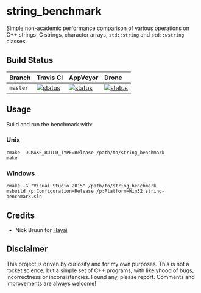 # string_benchmark

Simple non-academic performance comparison of various operations on C++ strings:
C strings, character arrays, `std::string` and `std::wstring` classes.

## Build Status

| Branch | Travis CI | AppVeyor| Drone |
|:--- |:--- |:--- |:--- |
| `master` | [![status](https://travis-ci.org/mloskot/string_benchmark.svg?branch=master)](https://travis-ci.org/mloskot/string_benchmark) | [![status](https://ci.appveyor.com/api/projects/status/w07moe4jimo6cqp1/branch/master?svg=true)](https://ci.appveyor.com/project/mloskot/string-benchmark/branch/master) | [![status](https://drone.io/github.com/mloskot/string_benchmark/status.png)](https://drone.io/github.com/mloskot/string_benchmark/latest) |

## Usage

Build and run the benchmark with: 

### Unix

```
cmake -DCMAKE_BUILD_TYPE=Release /path/to/string_benchmark
make
```

### Windows

```
cmake -G "Visual Studio 2015" /path/to/string_benchmark
msbuild /p:Configuration=Release /p:Platform=Win32 string-benchmark.sln
```

## Credits

* Nick Bruun for [Hayai](https://github.com/nickbruun/hayai)

## Disclaimer

This project is driven by curiosity and for my own purposes.
This is not a rocket science, but a simple set of C++ programs,
with likelyhood of bugs, incorrectness or inconsistencies.
Found any, please report.
Comments and improvements are always welcome!